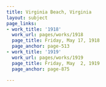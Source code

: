 ```yaml
---
title: Virginia Beach, Virginia
layout: subject
page_links:
- work_title: '1918'
  work_url: pages/works/1918
  page_title: Friday, May 17, 1918
  page_anchor: page-513
- work_title: '1919'
  work_url: pages/works/1919
  page_title: Friday, May  2, 1919
  page_anchor: page-875

---
```

